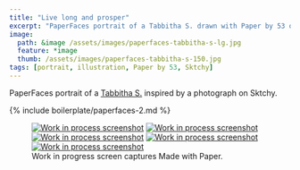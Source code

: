 ```yaml
---
title: "Live long and prosper"
excerpt: "PaperFaces portrait of a Tabbitha S. drawn with Paper by 53 on an iPad."
image: 
  path: &image /assets/images/paperfaces-tabbitha-s-lg.jpg 
  feature: *image
  thumb: /assets/images/paperfaces-tabbitha-s-150.jpg
tags: [portrait, illustration, Paper by 53, Sktchy]
---
```


PaperFaces portrait of a [Tabbitha S.](http://sktchy.com/WjxgQ) inspired by a photograph on Sktchy.

{% include boilerplate/paperfaces-2.md %}

<figure class="third">
	<a href="{{ site.url }}/assets/images/paperfaces-tabbitha-s-process-1-lg.jpg"><img src="{{ site.url }}/assets/images/paperfaces-tabbitha-s-process-1-600.jpg" alt="Work in process screenshot"></a>
	<a href="{{ site.url }}/assets/images/paperfaces-tabbitha-s-process-2-lg.jpg"><img src="{{ site.url }}/assets/images/paperfaces-tabbitha-s-process-2-600.jpg" alt="Work in process screenshot"></a>
	<a href="{{ site.url }}/assets/images/paperfaces-tabbitha-s-process-3-lg.jpg"><img src="{{ site.url }}/assets/images/paperfaces-tabbitha-s-process-3-600.jpg" alt="Work in process screenshot"></a>
	<a href="{{ site.url }}/assets/images/paperfaces-tabbitha-s-process-4-lg.jpg"><img src="{{ site.url }}/assets/images/paperfaces-tabbitha-s-process-4-600.jpg" alt="Work in process screenshot"></a>
	<a href="{{ site.url }}/assets/images/paperfaces-tabbitha-s-process-5-lg.jpg"><img src="{{ site.url }}/assets/images/paperfaces-tabbitha-s-process-5-600.jpg" alt="Work in process screenshot"></a>
	<figcaption>Work in progress screen captures Made with Paper.</figcaption>
</figure>
